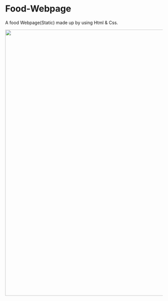 # Food-Webpage
A food Webpage(Static)
made up by using Html & Css.

<img src="file:///home/ankit/Music/Screenshot%20from%202022-04-26%2022-01-18.png" width="850" >
